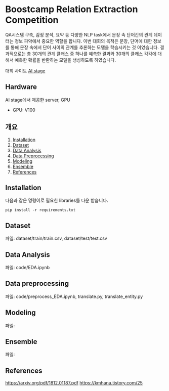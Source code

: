 # Boostcamp Relation Extraction Competition
QA시스템 구축, 감정 분석, 요약 등 다양한 NLP task에서 문장 속 단어간의 관계 데이터는 정보 파악에서 중요한 역할을 합니다. 이번 대회의 목적은 문장, 단어에 대한 정보를 통해 문장 속에서 단어 사이의 관계를 추론하는 모델을 학습시키는 것 이었습니다. 결과적으로는 총 30개의 관계 클래스 중 하나를 예측한 결과와 30개의 클래스 각각에 대해서 예측한 확률을 반환하는 모델을 생성하도록 하였습니다.

대회 사이트 [AI stage](https://stages.ai/competitions/75/overview/description)

## Hardware
AI stage에서 제공한 server, GPU
- GPU: V100

## 개요
1. [Installation](#installation)
2. [Dataset](#dataset)
3. [Data Analysis](#data-analysis)
4. [Data Preprocessing](#data-preprocessing)
5. [Modeling](#modeling)
6. [Ensemble](#ensemble)
7. [References](#references)

## Installation
다음과 같은 명령어로 필요한 libraries를 다운 받습니다.
```
pip install -r requirements.txt
```

## Dataset
파일: dataset/train/train.csv, dataset/test/test.csv


## Data Analysis
파일: code/EDA.ipynb

## Data preprocessing
파일: code/preprocess_EDA.ipynb, translate.py, translate_entity.py

## Modeling
파일:

## Ensemble
파일:


## References
https://arxiv.org/pdf/1812.01187.pdf
https://kmhana.tistory.com/25

